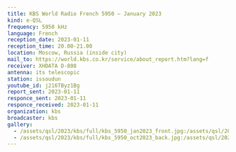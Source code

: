```yaml
---
title: KBS World Radio French 5950 — January 2023
kind: e-QSL
frequency: 5950 kHz
language: French
reception_date: 2023-01-11
reception_time: 20.00-21.00
location: Moscow, Russia (inside city)
mail_to: https://world.kbs.co.kr/service/about_report.htm?lang=f
receiver: XHDATA D-808
antenna: its telescopic
station: issoudun
youtube_id: j216TByz1Bg
report_sent: 2023-01-11
responce_sent: 2023-01-11
responce_received: 2023-01-11
organization: kbs
broadcaster: kbs
gallery:
  - /assets/qsl/2023/kbs/full/kbs_5950_jan2023_front.jpg:/assets/qsl/2023/kbs/small/kbs_5950_jan2023_front.jpg
  - /assets/qsl/2023/kbs/full/kbs_5950_oct2023_back.jpg:/assets/qsl/2023/kbs/small/kbs_5950_jan2023_back.jpg
---
```

